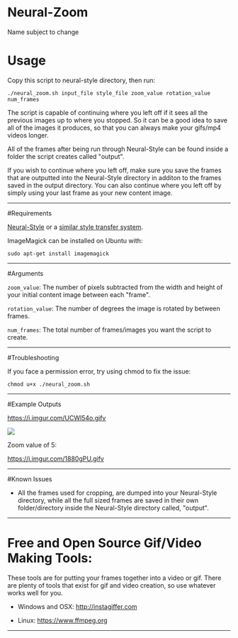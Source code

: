 # Neural-Zoom
Name subject to change


# Usage
Copy this script to neural-style directory, then run:

`./neural_zoom.sh input_file style_file zoom_value rotation_value num_frames`

The script is capable of continuing where you left off if it sees all the previous images up to where you stopped. So it can be a good idea to save all of the images it produces, so that you can always make your gifs/mp4 videos longer.

All of the frames after being run through Neural-Style can be found inside a folder the script creates called "output". 

If you wish to continue where you left off, make sure you save the frames that are outputted into the Neural-Style directory in additon to the frames saved in the output directory. You can also continue where you left off by simply using your last frame as your new content image.

---

#Requirements

[Neural-Style](https://github.com/jcjohnson/neural-style) or a [similar style transfer system](https://github.com/jcjohnson/neural-style/wiki/Similar-to-Neural-Style).

ImageMagick can be installed on Ubuntu with:

`sudo apt-get install imagemagick`


---

#Arguments

`zoom_value`: The number of pixels subtracted from the width and height of your initial content image between each "frame".

`rotation_value`: The number of degrees the image is rotated by between frames.

`num_frames`: The total number of frames/images you want the script to create.

---

#Troubleshooting

If you face a permission error, try using chmod to fix the issue: 

`chmod u+x ./neural_zoom.sh`

--- 

#Example Outputs

https://i.imgur.com/UCWl54o.gifv

![](https://i.imgur.com/jcO0qpN.gif)

Zoom value of 5:

https://i.imgur.com/1880gPU.gifv

---

#Known Issues

* All the frames used for cropping, are dumped into your Neural-Style directory, while all the full sized frames are saved in their own folder/directory inside the Neural-Style directory called, "output". 


---

# Free and Open Source Gif/Video Making Tools: 

These tools are for putting your frames together into a video or gif. There are plenty of tools that exist for gif and video creation, so use whatever works well for you.

* Windows and OSX: http://instagiffer.com

* Linux: https://www.ffmpeg.org

---


